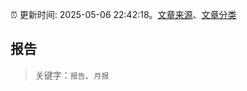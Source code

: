 :alarm_clock: 更新时间: 2025-05-06 22:42:18。[文章来源](/README.md)、[文章分类](/TAGS.md)

## 报告


> 关键字：`报告`、`月报`



